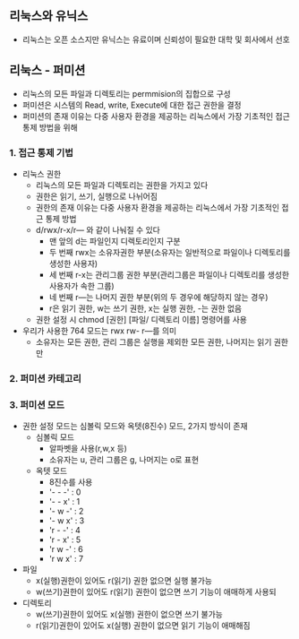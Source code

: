 ## 리눅스와 유닉스

- 리눅스는 오픈 소스지만 유닉스는 유료이며 신뢰성이 필요한 대학 및 회사에서 선호

## 리눅스 - 퍼미션

- 리눅스의 모든 파일과 디렉토리는 permmision의 집합으로 구성
- 퍼미션은 시스템의 Read, write, Execute에 대한 접근 권한을 결정
- 퍼미션의 존재 이유는 다중 사용자 환경을 제공하는 리눅스에서 가장 기초적인 접근 통제 방법을 위해

### 1. 접근 통제 기법

- 리눅스 권한
    - 리눅스의 모든 파일과 디렉토리는 권한을 가지고 있다
    - 권한은 읽기, 쓰기, 실행으로 나뉘어짐
    - 권한의 존재 이유는 다중 사용자 환경을 제공하는 리눅스에서 가장 기초적인 접근 통제 방법
    - d/rwx/r-x/r— 와 같이 나눠질 수 있다
        - 맨 앞의 d는 파일인지 디렉토리인지 구분
        - 두 번째 rwx는 소유자권한 부분(소유자는 일반적으로 파일이나 디렉토리를 생성한 사용자)
        - 세 번째 r-x는 관리그룹 권한 부분(관리그룹은 파일이나 디렉토리를 생성한 사용자가 속한 그룹)
        - 네 번째 r—는 나머지 권한 부분(위의 두 경우에 해당하지 않는 경우)
        - r은 읽기 권한, w는 쓰기 권한, x는 실행 권한, -는 권한 없음
    - 권한 설정 시 chmod [권한] [파일/ 디렉토리 이름] 명령어를 사용
- 우리가 사용한 764 모드는 rwx rw- r—를 의미
    - 소유자는 모든 권한, 관리 그룹은 실행을 제외한 모든 권한, 나머지는 읽기 권한만

### 2. 퍼미션 카테고리

### 3. 퍼미션 모드

- 권한 설정 모드는 심볼릭 모드와 옥텟(8진수) 모드, 2가지 방식이 존재
    - 심볼릭 모드
        - 알파벳을 사용(r,w,x 등)
        - 소유자는 u, 관리 그룹은 g, 나머지는 o로 표현
    - 옥텟 모드
        - 8진수를 사용
        - '- - -'  : 0
        - '- - x' : 1
        - '- w -' :  2
        - '- w x' : 3
        - 'r - -' : 4
        - 'r - x' : 5
        - 'r w -' : 6
        - 'r w x' : 7
- 파일
    - x(실행)권한이 있어도 r(읽기) 권한 없으면 실행 불가능
    - w(쓰기)권한이 있어도 r(읽기) 권한이 없으면 쓰기 기능이 애매하게 사용되
- 디렉토리
    - w(쓰기)권한이 있어도 x(실행) 권한이 없으면 쓰기 불가능
    - r(읽기)권한이 있어도 x(실행) 권한이 없으면 읽기 기능이 애매해짐